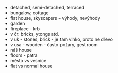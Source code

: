 * detached, semi-detached, terraced
* bungalow, cottage
* flat house, skyscapers - výhody, nevýhody
* garden
* fireplace - krb
* v čr: bricks, ytongs atd.
* v uk - stones, brick - je tam vlhko, proto ne dřevo
* v usa - wooden - často požáry, gest room
* náš house
* floors - patra
* město vs vesnice
* flat vs normal house